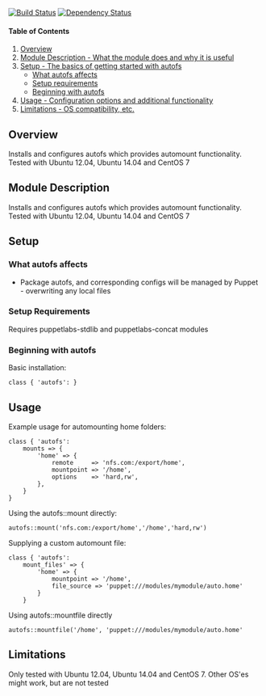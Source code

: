 [![Build Status](https://travis-ci.org/Yuav/puppet-autofs.svg?branch=master)](https://travis-ci.org/Yuav/puppet-autofs)
[![Dependency Status](https://gemnasium.com/Yuav/puppet-autofs.png)](http://gemnasium.com/Yuav/puppet-autofs)

#### Table of Contents

1. [Overview](#overview)
2. [Module Description - What the module does and why it is useful](#module-description)
3. [Setup - The basics of getting started with autofs](#setup)
    * [What autofs affects](#what-autofs-affects)
    * [Setup requirements](#setup-requirements)
    * [Beginning with autofs](#beginning-with-autofs)
4. [Usage - Configuration options and additional functionality](#usage)
5. [Limitations - OS compatibility, etc.](#limitations)

## Overview

Installs and configures autofs which provides automount functionality. Tested with Ubuntu 12.04, Ubuntu 14.04 and CentOS 7

## Module Description

Installs and configures autofs which provides automount functionality. Tested with Ubuntu 12.04, Ubuntu 14.04 and CentOS 7

## Setup

### What autofs affects

* Package autofs, and corresponding configs will be managed by Puppet - overwriting any local files

### Setup Requirements

Requires puppetlabs-stdlib and puppetlabs-concat modules 

### Beginning with autofs

Basic installation:

    class { 'autofs': }

## Usage

Example usage for automounting home folders: 

    class { 'autofs': 
        mounts => {
            'home' => {
                remote     => 'nfs.com:/export/home',
                mountpoint => '/home',
                options    => 'hard,rw',
            },
        }
    }
    
Using the autofs::mount directly:
    
    autofs::mount('nfs.com:/export/home','/home','hard,rw')

Supplying a custom automount file:

    class { 'autofs':
        mount_files' => {
            'home' => {
                mountpoint => '/home',
                file_source => 'puppet:///modules/mymodule/auto.home'
            }
        }

Using autofs::mountfile directly

    autofs::mountfile('/home', 'puppet:///modules/mymodule/auto.home'

## Limitations

Only tested with Ubuntu 12.04, Ubuntu 14.04 and CentOS 7. Other OS'es might work, but are not tested
